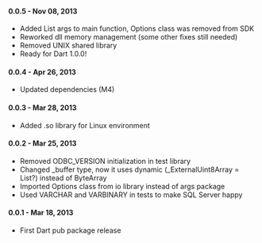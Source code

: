 
#### 0.0.5 - Nov 08, 2013

  * Added List<String> args to main function, Options class was removed from SDK
  * Reworked dll memory management (some other fixes still needed)
  * Removed UNIX shared library
  * Ready for Dart 1.0.0!

#### 0.0.4 - Apr 26, 2013

  * Updated dependencies (M4)

#### 0.0.3 - Mar 28, 2013

  * Added .so library for Linux environment

#### 0.0.2 - Mar 25, 2013

  * Removed ODBC_VERSION initialization in test library
  * Changed _buffer type, now it uses dynamic (_ExternalUint8Array = List?) instead of ByteArray
  * Imported Options class from io library instead of args package
  * Used VARCHAR and VARBINARY in tests to make SQL Server happy

#### 0.0.1 - Mar 18, 2013

  * First Dart pub package release

